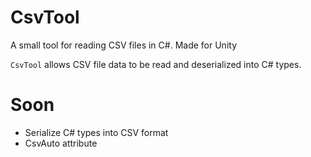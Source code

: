 # CsvTool
A small tool for reading CSV files in C#. Made for Unity

`CsvTool` allows CSV file data to be read and deserialized into C# types.

# Soon
- Serialize C# types into CSV format
- CsvAuto attribute